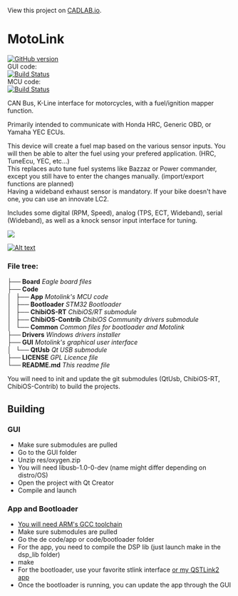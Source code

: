 View this project on [CADLAB.io](https://cadlab.io/node/808). 

MotoLink
===================

[![GitHub version](https://badge.fury.io/gh/fpoussin%2Fmotolink.svg)](https://badge.fury.io/gh/fpoussin%2Fmotolink)  
GUI code:  
[![Build Status](http://jenkins.netyxia.net/buildStatus/icon?job=Motolink-GUI)](http://jenkins.netyxia.net/job/Motolink-GUI)  
MCU code:  
[![Build Status](http://jenkins.netyxia.net/buildStatus/icon?job=Motolink-ARM)](http://jenkins.netyxia.net/job/Motolink-ARM)

CAN Bus, K-Line interface for motorcycles, with a fuel/ignition mapper function.  

Primarily intended to communicate with Honda HRC, Generic OBD, or Yamaha YEC ECUs.  

This device will create a fuel map based on the various sensor inputs. You will then be able to alter the fuel using your prefered application. (HRC, TuneEcu, YEC, etc...)  
This replaces auto tune fuel systems like Bazzaz or Power commander, except you still have to enter the changes manually. (import/export functions are planned)  
Having a wideband exhaust sensor is mandatory. If your bike doesn't have one, you can use an innovate LC2.  

Includes some digital (RPM, Speed), analog (TPS, ECT, Wideband), serial (Wideband), as well as a knock sensor input interface for tuning.

![](http://i.imgur.com/Rat9Znd.jpg)

[![Alt text](https://img.youtube.com/vi/rAnS-8KSQrY/0.jpg)](https://www.youtube.com/watch?v=rAnS-8KSQrY)


### File tree:  
**├── Board**  *Eagle board files*  
**├── Code**  
**│   ├── App**  *Motolink's MCU code*  
**│   ├── Bootloader**  *STM32 Bootloader*  
**│   ├── ChibiOS-RT**  *ChibiOS/RT submodule*  
**│   ├── ChibiOS-Contrib**  *ChibiOS Community drivers submodule*  
**│   └── Common**  *Common files for bootloader and Motolink*  
**├── Drivers**  *Windows drivers installer*  
**├── GUI**  *Motolink's graphical user interface*  
**│   └── QtUsb**  *Qt USB submodule*  
**├── LICENSE**  *GPL Licence file*  
**└── README.md**  *This readme file*  

You will need to init and update the git submodules (QtUsb, ChibiOS-RT, ChibiOS-Contrib) to build the projects.

## Building
### GUI
* Make sure submodules are pulled
* Go to the GUI folder
* Unzip res/oxygen.zip
* You will need libusb-1.0-0-dev (name might differ depending on distro/OS)
* Open the project with Qt Creator
* Compile and launch

### App and Bootloader
* [You will need ARM's GCC toolchain](https://developer.arm.com/open-source/gnu-toolchain/gnu-rm/downloads)
* Make sure submodules are pulled
* Go the de code/app or code/bootloader folder
* For the app, you need to compile the DSP lib (just launch make in the dsp_lib folder)
* make
* For the bootloader, use your favorite stlink interface [or my QSTLink2 app](https://github.com/fpoussin/QStlink2)
* Once the bootloader is running, you can update the app through the GUI

